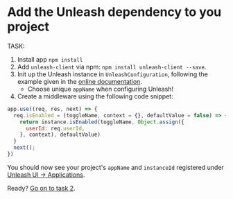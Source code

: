 # Add the Unleash dependency to you project

TASK:

1. Install app `npm install`
2. Add `unleash-client` via npm: `npm install unleash-client --save`.
2. Init up the Unleash instance in `UnleashConfiguration`, following the example given in the [online documentation](https://github.com/Unleash/unleash-client-node).
    * Choose unique `appName` when configuring Unleash!
3. Create a middleware using the following code snippet:

```js
app.use((req, res, next) => {
  req.isEnabled = (toggleName, context = {}, defaultValue = false) => {
    return instance.isEnabled(toggleName, Object.assign({
      userId: req.userId,
    }, context), defaultValue)
  }
  next();
})
```

You should now see your project's `appName` and `instanceId` registered under [Unleash UI -> Applications](https://unleash.herokuapp.com/#/applications).

Ready? [Go on to task 2](task-2.md).
